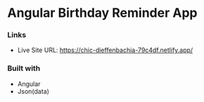 # Angular Birthday Reminder App

### Links

- Live Site URL: https://chic-dieffenbachia-79c4df.netlify.app/

### Built with

- Angular
- Json(data)




